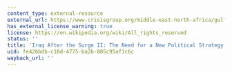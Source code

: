 ```yaml
---
content_type: external-resource
external_url: https://www.crisisgroup.org/middle-east-north-africa/gulf-and-arabian-peninsula/iraq/iraq-after-surge-ii-need-new-political-strategy
has_external_license_warning: true
license: https://en.wikipedia.org/wiki/All_rights_reserved
status: ''
title: 'Iraq After the Surge II: The Need for a New Political Strategy'
uid: fe42bbdb-c18d-4775-ba2b-805c95af1c6c
wayback_url: ''
---
```

